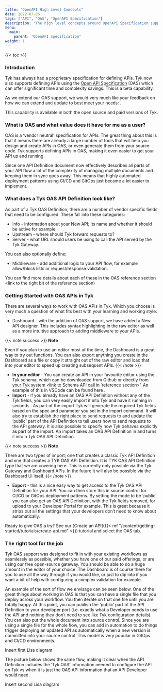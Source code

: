 ```yaml
---
title: "OpenAPI High Level Concepts"
date: 2022-07-06
tags: ["API", "OAS", "OpenAPI Specification"]
description: "The high level concepts around OpenAPI Specification support in Tyk"
menu:
  main:
    parent: "OpenAPI Specification"
weight: 1
---
```


{{< toc >}}

### Introduction

Tyk has always had a proprietary specification for defining APIs. Tyk now also supports defining APIs using the [Open API Specification](https://swagger.io/specification/) (OAS) which can offer significant time and complexity savings. This is a beta capability.

As we extend our OAS support, we would very much like your feedback on how we can extend and update  to best meet your needs: <link to appropriate topic in community> .

This capability is available in both the open source and paid versions of Tyk.

### What is OAS and what value does it have for me as a user?

OAS is a ‘vendor neutral’ specification for APIs. The great thing about this is that it means there are already a large number of tools that will help you design and create APIs in OAS, or even generate them from your source code. Tyk supports defining APIs in OAS, making it even easier to get your API up and running. 

Since one API Definition document now effectively describes all parts of your API flow a lot of the complexity of managing multiple documents and keeping them in sync goes away. This means that highly automated deployment patterns using CI/CD and GitOps just became a lot easier to implement.

### What does a Tyk OAS API Definition look like?

As part of a Tyk OAS Definition, there are a number of vendor specific fields that need to be configured. These fall into these categories:

- Info - information about your New API; its name and whether it should be active for example
- Upstream - where should Tyk forward requests to?
- Server - what URL should users be using to call the API served by the Tyk Gateway.

You can also optionally define:

- Middleware - add additional logic to your API flow, for example allow/block lists or request/response validation.

You can find more details about each of these in the OAS reference section <link to the right bit of the reference section)

### Getting Started with OAS APIs in Tyk

There are several ways to work with OAS APIs in Tyk. Which you choose is very much a question of what fits best with your learning and working style:

- Dashboard - with the addition of OAS support, we have added a New API designer. This includes syntax highlighting in the raw editor as well as a more intuitive approach to adding middleware to your APIs.

{{< note success >}}
**Note**  

Even if you plan to use an editor most of the time, the Dashboard is a great way to try out functions. You can also export anything you create in the Dashboard as a file or copy it straight out of the raw editor and load that into your editor to speed up creating subsequent APIs.
{{< /note >}}

- **In your editor** - You can create an API in your favourite editor using the Tyk schema, which can be downloaded from Github <link to GitHub schema page> or directly from your Tyk system <link to Schema API call in ‘reference section>’.  An example of this in VSCode can be found here <link to task to Create API in VScode>.
- **Import** - if you already have an OAS API Definition without any of the Tyk fields, you can very easily import it into Tyk and have it running in seconds <link to import task>. As part of the import Tyk will generate the required Tyk fields based on the spec and parameter you set in the import command. It will also try to establish the right place to send requests to and update the ‘public’ part of the API Definition to tell users how to send requests to the API gateway. It is also possible to specify how Tyk behaves explicitly as part of the import. An import takes an OAS API Definition in and turns it into a Tyk OAS API Definition.

{{< note success >}}
**Note**  

There are two types of import; one that creates a classic Tyk API Definition and one that creates a TYK OAS API Definition. It is TYK OAS API Definition type that we are covering here. This is currently only possible via the Tyk Gateway and Dashboard APIs. In the future it will also be possible via the Dashboard UI itself.
{{< /note >}}

- **Export** - this is a nice easy way to get access to the Tyk OAS API Definition for your API. You can then store this in source control for CI/CD or GitOps deployment patterns. By setting the mode to be ‘public’ you can also get an OAS API Definition, with the Tyk fields removed, for upload to your Developer Portal for example. This is great because it strips out all the settings that your developers don’t need to know about automatically.

Ready to give OAS a try? See our [Create an API]({{< ref "/content/getting-started/tutorials/create-api.md" >}}) tutorial and select the OAS tab.

### The right tool for the job

Tyk OAS support was designed to fit in with your existing workflows as seamlessly as possible, whether you have one of our paid offerings, or are using our free open-source gateway. You should be able to do a huge amount in the editor of your choice. The Dashboard is of course there for you to use all the way through if you would like, or just to dip into if you want a bit of help with configuring a complex validation for example. 

An example of the sort of flow we envisage can be seen below. One of the great things about working in OAS is that you can have a single file that you deploy across your workflow. You then iterate on that one file until you are totally happy. At this point, you can publish the ‘public’ part of the API Definition to your developer port (i.e. exactly what a Developer needs to use the API and nothing they don’t need to see like Tyk configuration details). You can also put the whole document into source control. Since you are using a single file for the whole flow, you can add in automation to do things trigger deploying an updated API as automatically when a new version is committed into your source control. This model is very popular in GitOps and CI/CD environments.

Insert first Lisa diagram

The picture below shows the same flow, making it clear when the API Definition includes the ‘Tyk OAS’ information needed to configure the API on Tyk vs when it is just the OAS API information that an API Developer would need.

Insert second Lisa diagram
